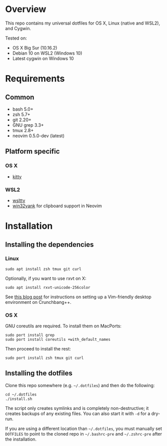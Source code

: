 # Overview

This repo contains my universal dotfiles for OS X, Linux (native and WSL2),
and Cygwin.

Tested on:

* OS X Big Sur (10.16.2)
* Debian 10 on WSL2 (Windows 10)
* Latest cygwin on Windows 10


# Requirements

## Common

- bash 5.0+
- zsh 5.7+
- git 2.20+
- GNU grep 3.3+
- tmux 2.8+
- neovim 0.5.0-dev (latest)

## Platform specific

### OS X

- [kitty](https://sw.kovidgoyal.net/kitty/)

### WSL2

- [wsltty](https://github.com/mintty/wsltty)
- [win32yank](https://github.com/equalsraf/win32yank) for clipboard
support in Neovim


# Installation

## Installing the dependencies

### Linux

```
sudo apt install zsh tmux git curl
```

Optionally, if you want to use rxvt on X:

```
sudo apt install rxvt-unicode-256color
```

See [this blog post](https://blog.johnnovak.net/2016/11/13/a-minimalist-openbox-desktop-for-vim-freaks/)
for instructions on setting up a Vim-friendly desktop environment on
Crunchbang++.


### OS X

GNU coreutils are required. To install them on MacPorts:

```
sudo port install grep
sudo port install coreutils +with_default_names
```

Then proceed to install the rest:

```
sudo port install zsh tmux git curl
```


## Installing the dotfiles

Clone this repo somewhere (e.g. `~/.dotfiles`) and then do the following:

```
cd ~/.dotfiles
./install.sh
```

The script only creates symlinks and is completely non-destructive; it creates
backups of any existing files. You can also start it with `-d` for a dry-run.

If you are using a different location than `~/.dotfiles`, you must manually
set `DOTFILES` to point to the cloned repo in `~/.bashrc-pre` and
`~/.zshrc-pre` after the installation.

